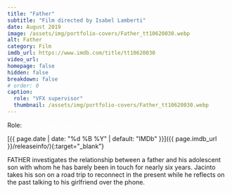 ```yaml
---
title: "Father"
subtitle: "Film directed by Isabel Lamberti"
date: August 2019
image: /assets/img/portfolio-covers/Father_tt10620030.webp
alt: Father
category: Film
imdb_url: https://www.imdb.com/title/tt10620030
video_url: 
homepage: false
hidden: false
breakdown: false
# order: 0
caption:
  role: "VFX supervisor"
  thumbnail: /assets/img/portfolio-covers/Father_tt10620030.webp
---
```

Role: <span style="color:white">{{ page.caption.role | default: "N/A" }}</span>

[{{ page.date | date: "%d %B %Y" | default: "IMDb" }}]({{ page.imdb_url }}/releaseinfo/){:target="_blank"}

FATHER investigates the relationship between a father and his adolescent son with whom he has barely been in touch for nearly six years. Jacinto takes his son on a road trip to reconnect in the present while he reflects on the past talking to his girlfriend over the phone.

